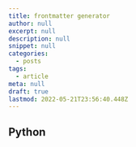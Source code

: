 ```yaml
---
title: frontmatter generator
author: null
excerpt: null
description: null
snippet: null
categories:
  - posts
tags:
  - article
meta: null
draft: true
lastmod: 2022-05-21T23:56:40.448Z
---
```


## Python


